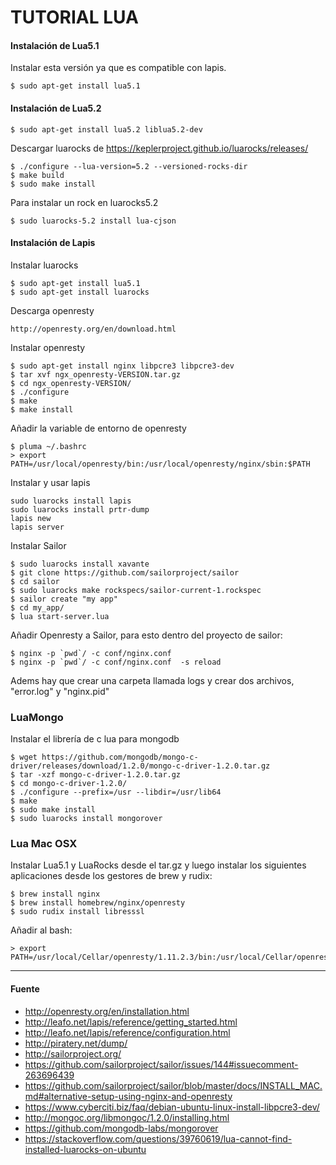 # TUTORIAL LUA

#### Instalación de Lua5.1

Instalar esta versión ya que es compatible con lapis.

    $ sudo apt-get install lua5.1
    
#### Instalación de Lua5.2    
    
    $ sudo apt-get install lua5.2 liblua5.2-dev

Descargar luarocks de https://keplerproject.github.io/luarocks/releases/

    $ ./configure --lua-version=5.2 --versioned-rocks-dir
    $ make build
    $ sudo make install

Para instalar un rock en luarocks5.2

    $ sudo luarocks-5.2 install lua-cjson

#### Instalación de Lapis

Instalar luarocks

    $ sudo apt-get install lua5.1
    $ sudo apt-get install luarocks

Descarga openresty

    http://openresty.org/en/download.html

Instalar openresty

    $ sudo apt-get install nginx libpcre3 libpcre3-dev
    $ tar xvf ngx_openresty-VERSION.tar.gz
    $ cd ngx_openresty-VERSION/
    $ ./configure
    $ make
    $ make install
    
Añadir la variable de entorno de openresty

    $ pluma ~/.bashrc
    > export PATH=/usr/local/openresty/bin:/usr/local/openresty/nginx/sbin:$PATH
    
Instalar y usar lapis

    sudo luarocks install lapis
    sudo luarocks install prtr-dump
    lapis new
    lapis server
    
Instalar Sailor

    $ sudo luarocks install xavante
    $ git clone https://github.com/sailorproject/sailor
    $ cd sailor
    $ sudo luarocks make rockspecs/sailor-current-1.rockspec
    $ sailor create "my app"
    $ cd my_app/
    $ lua start-server.lua
    
Añadir Openresty a Sailor, para esto dentro del proyecto de sailor:

    $ nginx -p `pwd`/ -c conf/nginx.conf 
    $ nginx -p `pwd`/ -c conf/nginx.conf  -s reload
    
Adems hay que crear una carpeta llamada logs y crear dos archivos, "error.log" y "nginx.pid"

### LuaMongo

Instalar el librería de c lua para mongodb

    $ wget https://github.com/mongodb/mongo-c-driver/releases/download/1.2.0/mongo-c-driver-1.2.0.tar.gz
    $ tar -xzf mongo-c-driver-1.2.0.tar.gz
    $ cd mongo-c-driver-1.2.0/
    $ ./configure --prefix=/usr --libdir=/usr/lib64
    $ make
    $ sudo make install
    $ sudo luarocks install mongorover
    
### Lua Mac OSX

Instalar Lua5.1 y LuaRocks desde el tar.gz y luego instalar los siguientes aplicaciones desde los gestores de brew y rudix:

    $ brew install nginx
    $ brew install homebrew/nginx/openresty
    $ sudo rudix install libresssl

Añadir al bash:

    > export PATH=/usr/local/Cellar/openresty/1.11.2.3/bin:/usr/local/Cellar/openresty/1.11.2.3/nginx/sbin:$PATH

---

#### Fuente

+ http://openresty.org/en/installation.html
+ http://leafo.net/lapis/reference/getting_started.html
+ http://leafo.net/lapis/reference/configuration.html
+ http://piratery.net/dump/
+ http://sailorproject.org/
+ https://github.com/sailorproject/sailor/issues/144#issuecomment-263696439
+ https://github.com/sailorproject/sailor/blob/master/docs/INSTALL_MAC.md#alternative-setup-using-nginx-and-openresty
+ https://www.cyberciti.biz/faq/debian-ubuntu-linux-install-libpcre3-dev/
+ http://mongoc.org/libmongoc/1.2.0/installing.html
+ https://github.com/mongodb-labs/mongorover
+ https://stackoverflow.com/questions/39760619/lua-cannot-find-installed-luarocks-on-ubuntu
